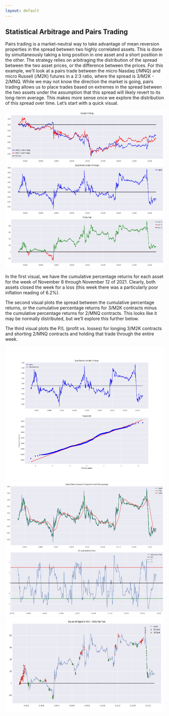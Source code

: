 ```yaml
---
layout: default
---
```


## Statistical Arbitrage and Pairs Trading 

<script type="text/javascript" async="" src="https://cdnjs.cloudflare.com/ajax/libs/mathjax/2.7.4/MathJax.js?config=TeX-MML-AM_CHTML"></script> 

Pairs trading is a market-neutral way to take advantage of mean reversion properties in the spread between two highly correlated assets. This is done by simultaneously taking a long position in one asset and a short position in the other. The strategy relies on arbitraging the distribution of the spread between the two asset prices, or the difference between the prices.  For this example, we’ll look at a pairs trade between the micro Nasdaq (/MNQ) and micro Russell (/M2K) futures in a 2:3 ratio, where the spread is 3/M2K - 2/MNQ. 
While we may not know the direction the market is going, pairs trading allows us to place trades based on extremes in the spread between the two assets under the assumption that this spread will likely revert to its long-term average. This makes more sense once we explore the distribution of this spread over time. Let’s start with a quick visual. 

<img src="pairs_trade_exploration.jpg" width="1100" height="500">

In the first visual, we have the cumulative percentage returns for each asset for the week of November 8 through November 12 of 2021. Clearly, both assets closed the week for a loss (this week there was a particularly poor inflation reading of 6.2%). 

The second visual plots the spread between the cumulative percentage returns, or the cumulative percentage returns for 3/M2K contracts minus the cumulative percentage returns for 2/MNQ contracts. This looks like it may be normally distributed, but we’ll explore this further below. 

The third visual plots the P/L (profit vs. losses) for longing 3/M2K contracts and shorting 2/MNQ contracts and holding that trade through the entire week. 

<img src="spread_normality.jpg" width="1100" height="425">

<img src="z_scores_moving_averages.jpg" width="1100" height="425">

<img src="final_trade_signals.jpg" width="1100" height="300"> 

